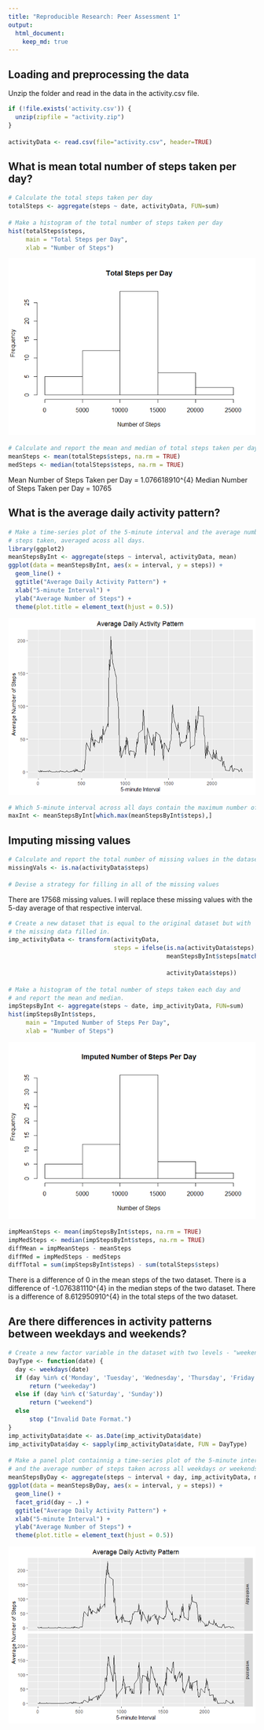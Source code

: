 ```yaml
---
title: "Reproducible Research: Peer Assessment 1"
output: 
  html_document:
    keep_md: true
---
```


## Loading and preprocessing the data
Unzip the folder and read in the data in the activity.csv file.


```r
if (!file.exists('activity.csv')) {
  unzip(zipfile = "activity.zip")
}

activityData <- read.csv(file="activity.csv", header=TRUE)
```

## What is mean total number of steps taken per day?


```r
# Calculate the total steps taken per day
totalSteps <- aggregate(steps ~ date, activityData, FUN=sum)

# Make a histogram of the total number of steps taken per day
hist(totalSteps$steps,
     main = "Total Steps per Day",
     xlab = "Number of Steps")
```

![](PA1_template_files/figure-html/unnamed-chunk-2-1.png)<!-- -->


```r
# Calculate and report the mean and median of total steps taken per day
meanSteps <- mean(totalSteps$steps, na.rm = TRUE)
medSteps <- median(totalSteps$steps, na.rm = TRUE)
```

Mean Number of Steps Taken per Day = 1.076618910^{4}
Median Number of Steps Taken per Day = 10765 

## What is the average daily activity pattern?


```r
# Make a time-series plot of the 5-minute interval and the average number of
# steps taken, averaged acoss all days.
library(ggplot2)
meanStepsByInt <- aggregate(steps ~ interval, activityData, mean)
ggplot(data = meanStepsByInt, aes(x = interval, y = steps)) +
  geom_line() +
  ggtitle("Average Daily Activity Pattern") +
  xlab("5-minute Interval") +
  ylab("Average Number of Steps") +
  theme(plot.title = element_text(hjust = 0.5))
```

![](PA1_template_files/figure-html/unnamed-chunk-4-1.png)<!-- -->


```r
# Which 5-minute interval across all days contain the maximum number of steps
maxInt <- meanStepsByInt[which.max(meanStepsByInt$steps),]
```

## Imputing missing values


```r
# Calculate and report the total number of missing values in the dataset
missingVals <- is.na(activityData$steps)

# Devise a strategy for filling in all of the missing values
```

There are 17568 missing values. I will replace these missing values with the 5-day average of that respective interval.


```r
# Create a new dataset that is equal to the original dataset but with 
# the missing data filled in.
imp_activityData <- transform(activityData,
                              steps = ifelse(is.na(activityData$steps),
                                             meanStepsByInt$steps[match(activityData$interval, 
                                                                        meanStepsByInt$interval)],
                                             activityData$steps))

# Make a histogram of the total number of steps taken each day and
# and report the mean and median.
impStepsByInt <- aggregate(steps ~ date, imp_activityData, FUN=sum)
hist(impStepsByInt$steps,
     main = "Imputed Number of Steps Per Day",
     xlab = "Number of Steps")
```

![](PA1_template_files/figure-html/unnamed-chunk-7-1.png)<!-- -->

```r
impMeanSteps <- mean(impStepsByInt$steps, na.rm = TRUE)
impMedSteps <- median(impStepsByInt$steps, na.rm = TRUE)
diffMean = impMeanSteps - meanSteps
diffMed = impMedSteps - medSteps
diffTotal = sum(impStepsByInt$steps) - sum(totalSteps$steps)
```

There is a difference of 0 in the mean steps of the two dataset. There is a difference of -1.076381110^{4} in the median steps of the two dataset. There is a difference of 8.612950910^{4} in the total steps of the two dataset.

## Are there differences in activity patterns between weekdays and weekends?


```r
# Create a new factor variable in the dataset with two levels - "weekend" and "weekday"
DayType <- function(date) {
  day <- weekdays(date)
  if (day %in% c('Monday', 'Tuesday', 'Wednesday', 'Thursday', 'Friday'))
      return ("weekeday")
  else if (day %in% c('Saturday', 'Sunday'))
      return ("weekend")
  else
      stop ("Invalid Date Format.")
}
imp_activityData$date <- as.Date(imp_activityData$date)
imp_activityData$day <- sapply(imp_activityData$date, FUN = DayType)

# Make a panel plot containnig a time-series plot of the 5-minute interval
# and the average number of steps taken across all weekdays or weekends
meanStepsByDay <- aggregate(steps ~ interval + day, imp_activityData, mean)
ggplot(data = meanStepsByDay, aes(x = interval, y = steps)) + 
  geom_line() +
  facet_grid(day ~ .) +
  ggtitle("Average Daily Activity Pattern") +
  xlab("5-minute Interval") +
  ylab("Average Number of Steps") +
  theme(plot.title = element_text(hjust = 0.5))
```

![](PA1_template_files/figure-html/unnamed-chunk-9-1.png)<!-- -->

